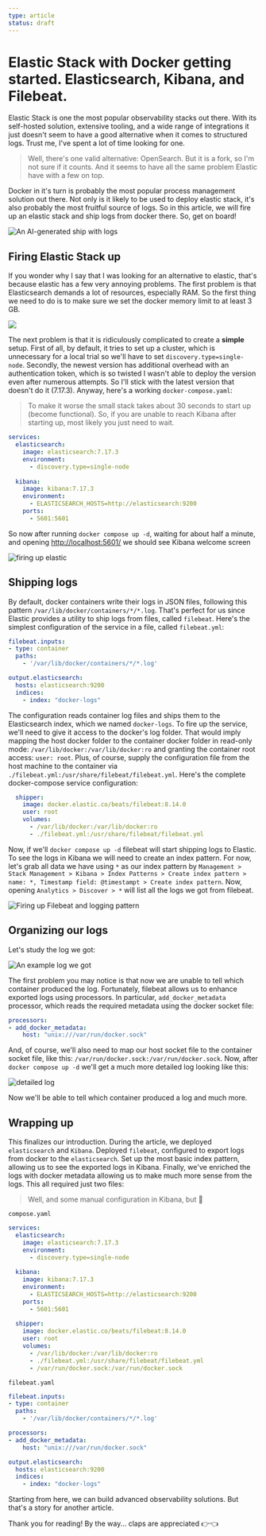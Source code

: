 ```yaml
---
type: article
status: draft
---
```


# Elastic Stack with Docker getting started. Elasticsearch, Kibana, and Filebeat.

Elastic Stack is one the most popular observability stacks out there. With its self-hosted solution, extensive tooling, and a wide range of integrations it just doesn't seem to have a good alternative when it comes to structured logs. Trust me, I've spent a lot of time looking for one.

> Well, there's one valid alternative: OpenSearch. But it is a fork, so I'm not sure if it counts. And it seems to have all the same problem Elastic have with a few on top.

Docker in it's turn is probably the most popular process management solution out there. Not only is it likely to be used to deploy elastic stack, it's also probably the most fruitful source of logs. So in this article, we will fire up an elastic stack and ship logs from docker there. So, get on board!

![An AI-generated ship with logs](docker-101-thumb.png)

## Firing Elastic Stack up

If you wonder why I say that I was looking for an alternative to elastic, that's because elastic has a few very annoying problems. The first problem is that Elasticsearch demands a lot of resources, especially RAM. So the first thing we need to do is to make sure we set the docker memory limit to at least 3 GB.

![](docker-ram-3gb.gif)

The next problem is that it is ridiculously complicated to create a **simple** setup. First of all, by default, it tries to set up a cluster, which is unnecessary for a local trial so we'll have to set `discovery.type=single-node`. Secondly, the newest version has additional overhead with an authentication token, which is so twisted I wasn't able to deploy the version even after numerous attempts. So I'll stick with the latest version that doesn't do it (7.17.3). Anyway, here's a working `docker-compose.yaml`:

> To make it worse the small stack takes about 30 seconds to start up (become functional). So, if you are unable to reach Kibana after starting up, most likely you just need to wait.

```yaml
services:
  elasticsearch:
    image: elasticsearch:7.17.3
    environment:
      - discovery.type=single-node
  
  kibana:
    image: kibana:7.17.3
    environment:
      - ELASTICSEARCH_HOSTS=http://elasticsearch:9200
    ports:
      - 5601:5601
```

So now after running `docker compose up -d`, waiting for about half a minute, and opening [http://localhost:5601/](http://localhost:5601/) we should see Kibana welcome screen

![firing up elastic](firing-up-elastic.gif)

## Shipping logs

By default, docker containers write their logs in JSON files, following this pattern `/var/lib/docker/containers/*/*.log`. That's perfect for us since Elastic provides a utility to ship logs from files, called `filebeat`. Here's the simplest configuration of the service in a file, called `filebeat.yml`:

```yaml
filebeat.inputs:
- type: container
  paths:
    - '/var/lib/docker/containers/*/*.log'

output.elasticsearch:
  hosts: elasticsearch:9200
  indices:
    - index: "docker-logs"
```

The configuration reads container log files and ships them to the Elasticsearch index, which we named `docker-logs`. To fire up the service, we'll need to give it access to the docker's log folder. That would imply mapping the host docker folder to the container docker folder in read-only mode: `/var/lib/docker:/var/lib/docker:ro` and granting the container root access: `user: root`. Plus, of course, supply the configuration file from the host machine to the container via `./filebeat.yml:/usr/share/filebeat/filebeat.yml`. Here's the complete docker-compose service configuration:

```yaml
  shipper:
    image: docker.elastic.co/beats/filebeat:8.14.0
    user: root
    volumes:
      - /var/lib/docker:/var/lib/docker:ro
      - ./filebeat.yml:/usr/share/filebeat/filebeat.yml
```

Now, if we'll `docker compose up -d` filebeat will start shipping logs to Elastic. To see the logs in Kibana we will need to create an index pattern. For now, let's grab all data we have using `*` as our index pattern by `Management > Stack Management > Kibana > Index Patterns > Create index pattern > name: *, Timestamp field: @timestampt > Create index pattern`. Now, opening `Analytics > Discover > *` will list all the logs we got from filebeat.

![Firing up Filebeat and logging pattern](filebeat-start.gif)

## Organizing our logs

Let's study the log we got:

![An example log we got](starter-filebeat-log.png)

The first problem you may notice is that now we are unable to tell which container produced the log. Fortunately, filebeat allows us to enhance exported logs using processors. In particular, `add_docker_metadata` processor, which reads the required metadata using the docker socket file:

```yaml
processors:
- add_docker_metadata:
    host: "unix:///var/run/docker.sock"
```

And, of course, we'll also need to map our host socket file to the container socket file, like this: `/var/run/docker.sock:/var/run/docker.sock`. Now, after `docker compose up -d` we'll get a much more detailed log looking like this:

![detailed log](log-with-docker-meta.png)

Now we'll be able to tell which container produced a log and much more.

## Wrapping up

This finalizes our introduction. During the article, we deployed `elasticsearch` and `Kibana`. Deployed `filebeat`, configured to export logs from docker to the `elasticsearch`. Set up the most basic index pattern, allowing us to see the exported logs in Kibana. Finally, we've enriched the logs with docker metadata allowing us to make much more sense from the logs. This all required just two files:

> Well, and some manual configuration in Kibana, but 🤫

`compose.yaml`

```yaml
services:
  elasticsearch:
    image: elasticsearch:7.17.3
    environment:
      - discovery.type=single-node
  
  kibana:
    image: kibana:7.17.3
    environment:
      - ELASTICSEARCH_HOSTS=http://elasticsearch:9200
    ports:
      - 5601:5601
  
  shipper:
    image: docker.elastic.co/beats/filebeat:8.14.0
    user: root
    volumes:
      - /var/lib/docker:/var/lib/docker:ro
      - ./filebeat.yml:/usr/share/filebeat/filebeat.yml
      - /var/run/docker.sock:/var/run/docker.sock
```

`filebeat.yaml`

```yaml
filebeat.inputs:
- type: container
  paths:
    - '/var/lib/docker/containers/*/*.log'

processors:
- add_docker_metadata:
    host: "unix:///var/run/docker.sock"

output.elasticsearch:
  hosts: elasticsearch:9200
  indices:
    - index: "docker-logs"
```

Starting from here, we can build advanced observability solutions. But that's a story for another article.
 
Thank you for reading! By the way... claps are appreciated 👉👈
